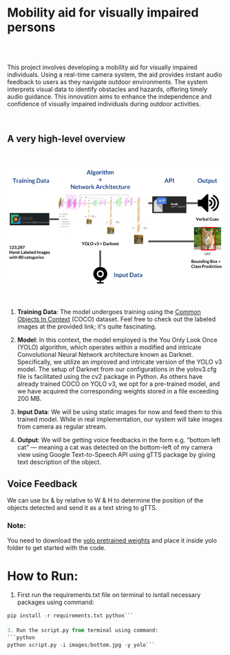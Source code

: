 # Mobility aid for visually impaired persons

<br>
<br>

This project involves developing a mobility aid for visually impaired individuals. Using a real-time camera system, the aid provides instant audio feedback to users as they navigate outdoor environments. The system interprets visual data to identify obstacles and hazards, offering timely audio guidance. This innovation aims to enhance the independence and confidence of visually impaired individuals during outdoor activities.

<br>

## A very high-level overview

<br>

<p align="center">
 <img src = "overview.png">
</p> 

<br>

1. **Training Data**: The model undergoes training using the [Common Objects In Context](https://cocodataset.org/#explore) (COCO) dataset. Feel free to check out the labeled images at the provided link; it's quite fascinating.

2. **Model**: In this context, the model employed is the You Only Look Once (YOLO) algorithm, which operates within a modified and intricate Convolutional Neural Network architecture known as Darknet. Specifically, we utilize an improved and intricate version of the YOLO v3 model. The setup of Darknet from our configurations in the yolov3.cfg file is facilitated using the cv2 package in Python. As others have already trained COCO on YOLO v3, we opt for a pre-trained model, and we have acquired the corresponding weights stored in a file exceeding 200 MB.

3. **Input Data**: We will be using static images for now and feed them to this trained model. While in real implementation, our system will take images from camera as regular stream.

4. **Output**: We will be getting voice feedbacks in the form e.g. “bottom left cat” — meaning a cat was detected on the bottom-left of my camera view using Google Text-to-Speech
API using gTTS package by giving text description of the object.

## Voice Feedback

We can use bx & by relative to W & H to determine the position of the objects detected and send it as a text string to gTTS.

### **Note**:
You need to download the [yolo pretrained weights](https://pjreddie.com/media/files/yolov3.weights) and place it inside yolo folder to get started with the code.


# How to Run:
1. First run the requirements.txt file on terminal to isntall necessary packages using command:
```python
pip install -r requirements.txt python```

3. Run the script.py from terminal using command: 
```python
python script.py -i images/bottom.jpg -y yolo```

